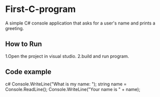 # First-C-program
A simple C# console application that asks for a user's name and prints a greeting.

## How to Run
1.Open the project in visual studio.
2.build and run program.

## Code example
c#
Console.WriteLine("What is my name: ");
string name = Console.ReadLine();
Console.WriteLine("Your name is " + name);
